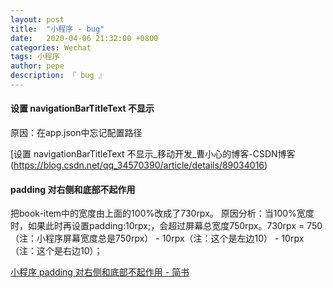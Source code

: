 ```yaml
---
layout: post
title:  "小程序 - bug"
date:   2020-04-06 21:32:00 +0800
categories: Wechat
tags: 小程序
author: pepe
description: 『 bug 』
---
```


#### 设置 navigationBarTitleText 不显示

原因：在app.json中忘记配置路径

[设置 navigationBarTitleText 不显示_移动开发_曹小心的博客-CSDN博客(https://blog.csdn.net/qq_34570390/article/details/89034016)

#### padding 对右侧和底部不起作用

把book-item中的宽度由上面的100%改成了730rpx。
原因分析：当100%宽度时，如果此时再设置padding:10rpx;，会超过屏幕总宽度750rpx。730rpx = 750（注：小程序屏幕宽度总是750rpx） - 10rpx（注：这个是左边10） - 10rpx（注：这个是右边10）；

[小程序 padding 对右侧和底部不起作用 - 简书](https://www.jianshu.com/p/fbd8e13687e6)



